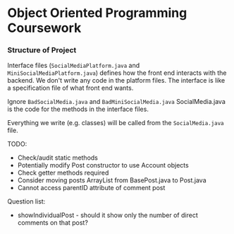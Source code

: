 # Object Oriented Programming Coursework

### Structure of Project
Interface files (`SocialMediaPlatform.java` and `MiniSocialMediaPlatform.java`) defines how the front end interacts with the backend. We don't write any code in the platform files. The interface is like a specification file of what front end wants. 

Ignore `BadSocialMedia.java` and `BadMiniSocialMedia.java`
SocialMedia.java is the code for the methods in the interface files.

Everything we write (e.g. classes) will be called from the `SocialMedia.java` file.

TODO: 
- Check/audit static methods 
- Potentially modify Post constructor to use Account objects
- Check getter methods required 
- Consider moving posts ArrayList from BasePost.java to Post.java
- Cannot access parentID attribute of comment post 

Question list:
- showIndividualPost - should it show only the number of direct comments on that post? 
